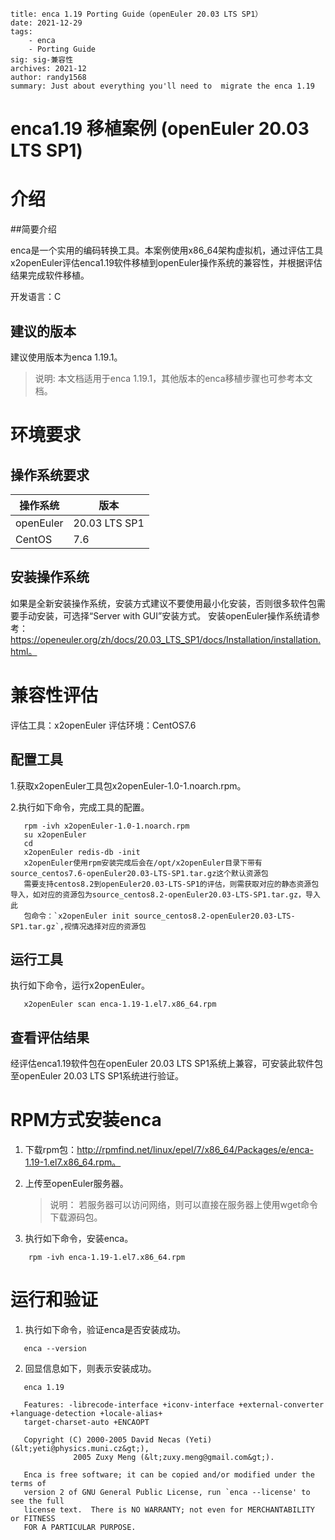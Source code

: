 ```
title: enca 1.19 Porting Guide（openEuler 20.03 LTS SP1）
date: 2021-12-29
tags: 
    - enca
    - Porting Guide
sig: sig-兼容性
archives: 2021-12
author: randy1568
summary: Just about everything you'll need to  migrate the enca 1.19
```

# enca1.19 移植案例 (openEuler 20.03 LTS SP1)

# 介绍

##简要介绍

enca是一个实用的编码转换工具。本案例使用x86_64架构虚拟机，通过评估工具x2openEuler评估enca1.19软件移植到openEuler操作系统的兼容性，并根据评估结果完成软件移植。

开发语言：C

## 建议的版本

建议使用版本为enca 1.19.1。

> 说明:
> 本文档适用于enca 1.19.1，其他版本的enca移植步骤也可参考本文档。

# 环境要求

##  操作系统要求
| 操作系统 | 版本  |
|---|---|
| openEuler  | 20.03 LTS SP1 |
| CentOS  |  7.6 |

## 安装操作系统

   如果是全新安装操作系统，安装方式建议不要使用最小化安装，否则很多软件包需要手动安装，可选择“Server with GUI”安装方式。
安装openEuler操作系统请参考：https://openeuler.org/zh/docs/20.03_LTS_SP1/docs/Installation/installation.html。

# 兼容性评估

评估工具：x2openEuler
评估环境：CentOS7.6

## 配置工具
1.获取x2openEuler工具包x2openEuler-1.0-1.noarch.rpm。

2.执行如下命令，完成工具的配置。
```shell
   rpm -ivh x2openEuler-1.0-1.noarch.rpm
   su x2openEuler
   cd 
   x2openEuler redis-db -init       
   x2openEuler使用rpm安装完成后会在/opt/x2openEuler目录下带有source_centos7.6-openEuler20.03-LTS-SP1.tar.gz这个默认资源包
   需要支持centos8.2到openEuler20.03-LTS-SP1的评估，则需获取对应的静态资源包导入，如对应的资源包为source_centos8.2-openEuler20.03-LTS-SP1.tar.gz，导入此                
   包命令：`x2openEuler init source_centos8.2-openEuler20.03-LTS-SP1.tar.gz`,视情况选择对应的资源包
```

## 运行工具
执行如下命令，运行x2openEuler。
```shell
   x2openEuler scan enca-1.19-1.el7.x86_64.rpm
```

## 查看评估结果

经评估enca1.19软件包在openEuler 20.03 LTS SP1系统上兼容，可安装此软件包至openEuler 20.03 LTS SP1系统进行验证。

# RPM方式安装enca

1. 下载rpm包：http://rpmfind.net/linux/epel/7/x86_64/Packages/e/enca-1.19-1.el7.x86_64.rpm。
2. 上传至openEuler服务器。
    > 说明：
    > 若服务器可以访问网络，则可以直接在服务器上使用wget命令下载源码包。

3. 执行如下命令，安装enca。
```shell
    rpm -ivh enca-1.19-1.el7.x86_64.rpm
```

# 运行和验证

1. 执行如下命令，验证enca是否安装成功。
```shell
   enca --version 
```
2. 回显信息如下，则表示安装成功。
```shell
   enca 1.19
 
   Features: -librecode-interface +iconv-interface +external-converter +language-detection +locale-alias+
   target-charset-auto +ENCAOPT 
 
   Copyright (C) 2000-2005 David Necas (Yeti) (&lt;yeti@physics.muni.cz&gt;),
              2005 Zuxy Meng (&lt;zuxy.meng@gmail.com&gt;).
 
   Enca is free software; it can be copied and/or modified under the terms of
   version 2 of GNU General Public License, run `enca --license' to see the full
   license text.  There is NO WARRANTY; not even for MERCHANTABILITY or FITNESS
   FOR A PARTICULAR PURPOSE.
```

